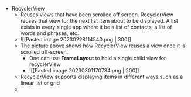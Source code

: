 - RecyclerView
	- Reuses views that have been scrolled off screen. RecyclerView reuses that view for the next list item about to be displayed. A list exists in every single app where it be a list of contacts, a list of words and phrases, etc.
	- ![[Pasted image 20230228114540.png | 300]]
	- The picture above shows how RecyclerView reuses a view once it is scrolled off-screen. 
		- One can use **FrameLayout** to hold a single child view for recyclerView
		- ![[Pasted image 20230301170734.png | 200]]
	- RecyclerView supports displaying items in different ways such as a linear list or grid
	- 